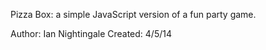 Pizza Box: a simple JavaScript version of a fun party game.

Author: Ian Nightingale
Created: 4/5/14
